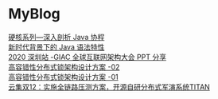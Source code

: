 # MyBlog

[硬核系列—深入剖析 Java 协程](https://xie.infoq.cn/article/cef6d2931a54f85142d863db7)<br>
[新时代背景下的 Java 语法特性](https://xie.infoq.cn/article/655943e5f85e6f79ffbd03047)<br>
[2020 深圳站 -GIAC 全球互联网架构大会 PPT 分享](https://xie.infoq.cn/article/7e63991871391e04c6f6442cb)<br>
[高容错性分布式锁架构设计方案 -02](https://xie.infoq.cn/article/545a3accd173d6517ebd0ad59)<br>
[高容错性分布式锁架构设计方案 -01](https://xie.infoq.cn/article/4d571787a3280ef3094338f9b)<br>
[云集双12：实施全链路压测方案，开源自研分布式军演系统TITAN](https://www.infoq.cn/article/yunjiweidian-12.12)
